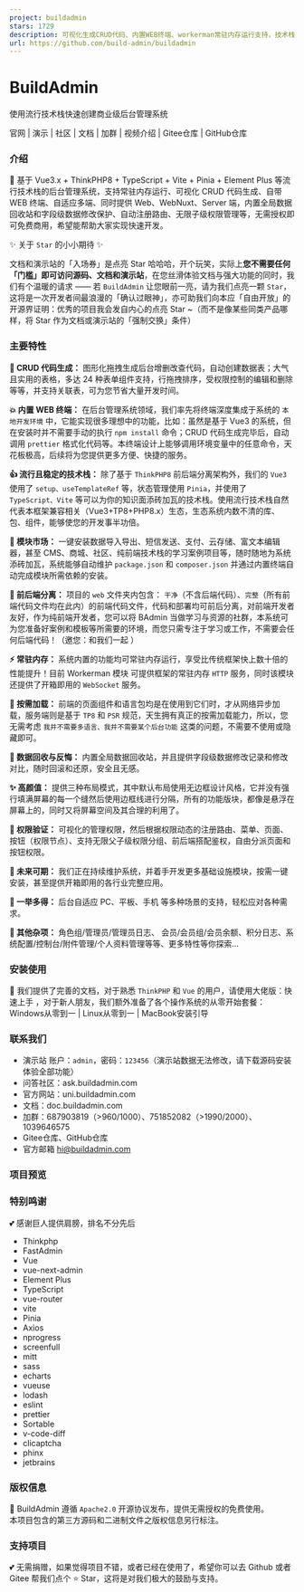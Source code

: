 ```yaml
---
project: buildadmin
stars: 1729
description: 可视化生成CRUD代码、内置WEB终端、workerman常驻内存运行支持，技术栈为Vue3.x(setup)+ThinkPHP8+TypeScript+Vite+Pinia+Element Plus，自适应多端，同时提供Web和Server端、自动注册路由、无限级菜单权限节点、全局数据回收站、字段级修改保护等等，是集颜值、实用、敏捷于一身的管理系统。
url: https://github.com/build-admin/buildadmin
---
```


  

BuildAdmin
==========

使用流行技术栈快速创建商业级后台管理系统

官网 | 演示 | 社区 | 文档 | 加群 | 视频介绍 | Gitee仓库 | GitHub仓库

  

  

  

### 介绍

🌈 基于 Vue3.x + ThinkPHP8 + TypeScript + Vite + Pinia + Element Plus 等流行技术栈的后台管理系统，支持常驻内存运行、可视化 CRUD 代码生成、自带 WEB 终端、自适应多端、同时提供 Web、WebNuxt、Server 端，内置全局数据回收站和字段级数据修改保护、自动注册路由、无限子级权限管理等，无需授权即可免费商用，希望能帮助大家实现快速开发。

✨ 关于 `Star` 的小小期待 ✨

文档和演示站的「入场券」是点亮 Star 哈哈哈，开个玩笑，实际上**您不需要任何「门槛」即可访问源码、文档和演示站**，在您丝滑体验文档与强大功能的同时，我们有个温暖的请求 —— 若 `BuildAdmin` 让您眼前一亮，请为我们点亮一颗 `Star`，这将是一次开发者间最浪漫的「确认过眼神」，亦可助我们向本应「自由开放」的开源界证明：优秀的项目我会发自内心的点亮 Star ~（而不是像某些同类产品哪样，将 Star 作为文档或演示站的「强制交换」条件）

### 主要特性

**🚀 CRUD 代码生成：** 图形化拖拽生成后台增删改查代码，自动创建数据表；大气且实用的表格，多达 24 种表单组件支持，行拖拽排序，受权限控制的编辑和删除等等，并支持关联表，可为您节省大量开发时间。

**💥 内置 WEB 终端：** 在后台管理系统领域，我们率先将终端深度集成于系统的 `本地开发环境` 中，它能实现很多理想中的功能，比如：虽然是基于 Vue3 的系统，但在安装时并不需要手动的执行 `npm install` 命令；CRUD 代码生成完毕后，自动调用 `prettier` 格式化代码等。本终端设计上能够调用环境变量中的任意命令，天花板极高，后续将为您提供更多方便、快捷的服务。

**👍 流行且稳定的技术栈：** 除了基于 `ThinkPHP8` 前后端分离架构外，我们的 `Vue3` 使用了 `setup、useTemplateRef` 等，状态管理使用 `Pinia`，并使用了 `TypeScript、Vite` 等可以为你的知识面添砖加瓦的技术栈。使用流行技术栈自然代表本框架兼容相关（Vue3+TP8+PHP8.x）生态，生态系统内数不清的库、包、组件，能够使您的开发事半功倍。

**🎨 模块市场：** 一键安装数据导入导出、短信发送、支付、云存储、富文本编辑器，甚至 CMS、商城、社区、纯前端技术栈的学习案例项目等，随时随地为系统添砖加瓦，系统能够自动维护 `package.json` 和 `composer.json` 并通过内置终端自动完成模块所需依赖的安装。

**🔀 前后端分离：** 项目的 `web` 文件夹内包含： `干净`（不含后端代码）、`完整`（所有前端代码文件均在此内）的前端代码文件，代码和部署均可前后分离，对前端开发者友好，作为纯前端开发者，您可以将 BAdmin 当做学习与资源的社群，本系统可为您准备好案例和模板等所需要的环境，而您只需专注于学习或工作，不需要会任何后端代码！（邀您：和我们一起 ）

**⚡️ 常驻内存：** 系统内置的功能均可常驻内存运行，享受比传统框架快上数十倍的性能提升！目前 Workerman 模块 可提供框架的常驻内存 `HTTP` 服务，同时该模块还提供了开箱即用的 `WebSocket` 服务。

**🚚 按需加载：** 前端的页面组件和语言包均是在使用到它们时，才从网络异步加载，服务端则是基于 `TP8` 和 `PSR` 规范，天生拥有真正的按需加载能力，所以，您无需考虑 `我并不需要多语言、我并不需要某个后台功能` 这类的问题，不需要不使用或隐藏即可。

**🌴 数据回收与反悔：** 内置全局数据回收站，并且提供字段级数据修改记录和修改对比，随时回滚和还原，安全且无感。

**✨ 高颜值：** 提供三种布局模式，其中默认布局使用无边框设计风格，它并没有强行填满屏幕的每一个缝然后使用边框线进行分隔，所有的功能版块，都像是悬浮在屏幕上的，同时又将屏幕空间及其合理的利用了。

**🔐 权限验证：** 可视化的管理权限，然后根据权限动态的注册路由、菜单、页面、按钮（权限节点）、支持无限父子级权限分组、前后端搭配鉴权，自由分派页面和按钮权限。

**📝 未来可期：** 我们正在持续维护系统，并着手开发更多基础设施模块，按需一键安装，甚至提供开箱即用的各行业完整应用。

**🧱 一举多得：** 后台自适应 PC、平板、手机 等多种场景的支持，轻松应对各种需求。

**💖 其他杂项：** 角色组/管理员/管理员日志、 会员/会员组/会员余额、积分日志、系统配置/控制台/附件管理/个人资料管理等等、更多特性等你探索...

### 安装使用

💫 我们提供了完善的文档，对于熟悉 `ThinkPHP` 和 `Vue` 的用户，请使用大佬版：快速上手 ，对于新人朋友，我们额外准备了各个操作系统的从零开始套餐：Windows从零到一 | Linux从零到一 | MacBook安装引导

### 联系我们

-   演示站 账户：`admin`，密码：`123456`（演示站数据无法修改，请下载源码安装体验全部功能）
-   问答社区：ask.buildadmin.com
-   官方网站：uni.buildadmin.com
-   文档：doc.buildadmin.com
-   加群：687903819（>960/1000）、751852082（>1990/2000）、1039646575
-   Gitee仓库、GitHub仓库
-   官方邮箱 hi@buildadmin.com

### 项目预览

### 特别鸣谢

💕 感谢巨人提供肩膀，排名不分先后

-   Thinkphp
-   FastAdmin
-   Vue
-   vue-next-admin
-   Element Plus
-   TypeScript
-   vue-router
-   vite
-   Pinia
-   Axios
-   nprogress
-   screenfull
-   mitt
-   sass
-   echarts
-   vueuse
-   lodash
-   eslint
-   prettier
-   Sortable
-   v-code-diff
-   clicaptcha
-   phinx
-   jetbrains

### 版权信息

🔐 BuildAdmin 遵循 `Apache2.0` 开源协议发布，提供无需授权的免费使用。  
本项目包含的第三方源码和二进制文件之版权信息另行标注。

### 支持项目

💕 无需捐赠，如果觉得项目不错，或者已经在使用了，希望你可以去 Github 或者 Gitee 帮我们点个 ⭐ Star，这将是对我们极大的鼓励与支持。
